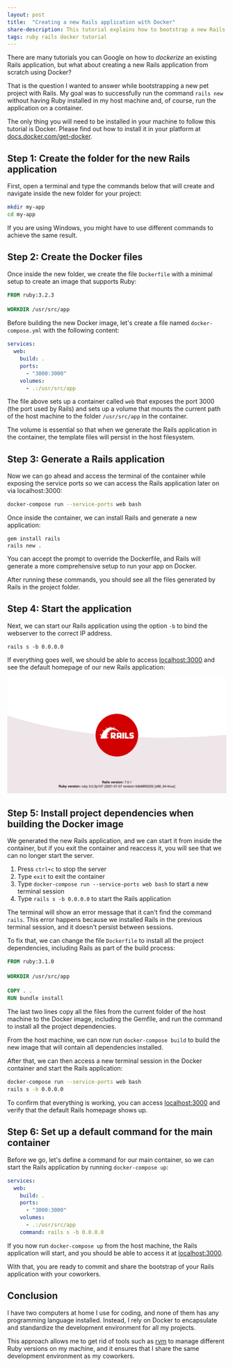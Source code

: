 ```yaml
---
layout: post
title:  "Creating a new Rails application with Docker"
share-description: This tutorial explains how to bootstrap a new Rails application without having Ruby installed and relying entirely on Docker.
tags: ruby rails docker tutorial
---
```


There are many tutorials you can Google on how to *dockerize* an existing Rails application, but what about creating a new Rails application from scratch using Docker?

That is the question I wanted to answer while bootstrapping a new pet project with Rails. My goal was to successfully run the command `rails new` without having Ruby installed in my host machine and, of course, run the application on a container.

The only thing you will need to be installed in your machine to follow this tutorial is Docker. Please find out how to install it in your platform at [docs.docker.com/get-docker](https://docs.docker.com/get-docker/).

## Step 1: Create the folder for the new Rails application

First, open a terminal and type the commands below that will create and navigate inside the new folder for your project:

```sh
mkdir my-app
cd my-app
```

If you are using Windows, you might have to use different commands to achieve the same result.

## Step 2: Create the Docker files

Once inside the new folder, we create the file `Dockerfile` with a minimal setup to create an image that supports Ruby:

```dockerfile
FROM ruby:3.2.3

WORKDIR /usr/src/app
```

Before building the new Docker image, let's create a file named `docker-compose.yml` with the following content:

```yml
services:
  web:
    build: .
    ports:
      - "3000:3000"
    volumes:
      - .:/usr/src/app
```

The file above sets up a container called `web` that exposes the port 3000 (the port used by Rails) and sets up a volume that mounts the current path of the host machine to the folder `/usr/src/app` in the container.

The volume is essential so that when we generate the Rails application in the container, the template files will persist in the host filesystem.

## Step 3: Generate a Rails application

Now we can go ahead and access the terminal of the container while exposing the service ports so we can access the Rails application later on via localhost:3000:

```sh
docker-compose run --service-ports web bash
```

Once inside the container, we can install Rails and generate a new application:

```
gem install rails
rails new .
```

You can accept the prompt to override the Dockerfile, and Rails will generate a more comprehensive setup to run your app on Docker.

After running these commands, you should see all the files generated by Rails in the project folder.

## Step 4: Start the application

Next, we can start our Rails application using the option `-b` to bind the webserver to the correct IP address.

```
rails s -b 0.0.0.0
```

If everything goes well, we should be able to access [localhost:3000](http://localhost:3000/) and see the default homepage of our new Rails application:

![Rails application default homepage](/assets/img/posts/2022-02-01-creating-a-new-rails-application-with-docker/rails-app-homepage.png)

## Step 5: Install project dependencies when building the Docker image

We generated the new Rails application, and we can start it from inside the container, but if you exit the container and reaccess it, you will see that we can no longer start the server.

1. Press `ctrl+c` to stop the server
1. Type `exit` to exit the container
1. Type `docker-compose run --service-ports web bash` to start a new terminal session
1. Type `rails s -b 0.0.0.0` to start the Rails application

The terminal will show an error message that it can't find the command `rails`. This error happens because we installed Rails in the previous terminal session, and it doesn't persist between sessions.

To fix that, we can change the file `Dockerfile` to install all the project dependencies, including Rails as part of the build process:

```dockerfile
FROM ruby:3.1.0

WORKDIR /usr/src/app

COPY . .
RUN bundle install
```

The last two lines copy all the files from the current folder of the host machine to the Docker image, including the Gemfile, and run the command to install all the project dependencies.

From the host machine, we can now run `docker-compose build` to build the new image that will contain all dependencies installed.

After that, we can then access a new terminal session in the Docker container and start the Rails application:

```sh
docker-compose run --service-ports web bash
rails s -b 0.0.0.0
```

To confirm that everything is working, you can access [localhost:3000](http://localhost:3000/) and verify that the default Rails homepage shows up.

## Step 6: Set up a default command for the main container

Before we go, let's define a command for our main container, so we can start the Rails application by running `docker-compose up`:

```yaml
services:
  web:
    build: .
    ports:
      - "3000:3000"
    volumes:
      - .:/usr/src/app
    command: rails s -b 0.0.0.0
```

If you now run `docker-compose up` from the host machine, the Rails application will start, and you should be able to access it at [localhost:3000](http://localhost:3000/).

With that, you are ready to commit and share the bootstrap of your Rails application with your coworkers.

## Conclusion

I have two computers at home I use for coding, and none of them has any programming language installed. Instead, I rely on Docker to encapsulate and standardize the development environment for all my projects.

This approach allows me to get rid of tools such as [rvm](https://rvm.io/) to manage different Ruby versions on my machine, and it ensures that I share the same development environment as my coworkers.
